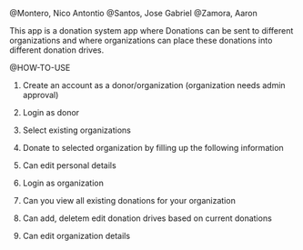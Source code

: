 @Montero, Nico Antontio
@Santos, Jose Gabriel
@Zamora, Aaron

This app is a donation system app where Donations can be sent to different organizations and where organizations can place these donations into different donation drives.

@HOW-TO-USE

1. Create an account as a donor/organization (organization needs admin approval)
2. Login as donor
3. Select existing organizations
4. Donate to selected organization by filling up the following information
5. Can edit personal details

6. Login as organization
7. Can you view all existing donations for your organization
8. Can add, deletem edit donation drives based on current donations
9. Can edit organization details
